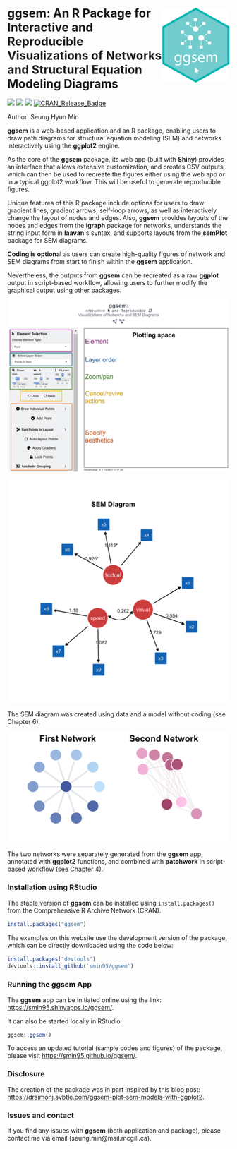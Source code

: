 <p align="center">
  <img src="man/figures/hex_code.png" height="170px" width="153px" style="float: right; margin-top: 27px;" align="right">
  <h1 align="left" style="font-size: 1.9em;"><strong>ggsem</strong>: An R Package for Interactive and Reproducible Visualizations of Networks and Structural Equation Modeling Diagrams</h1>
</p>


[![](http://cranlogs.r-pkg.org/badges/grand-total/ggsem?color=pink)](https://cran.r-project.org/package=ggsem)
[![](https://cranlogs.r-pkg.org/badges/ggsem?color=green)](https://cran.r-project.org/package=ggsem) [![](https://img.shields.io/badge/devel%20version-0.2.4-black.svg)](https://github.com/smin95/ggsem) [![CRAN_Release_Badge](http://www.r-pkg.org/badges/version-ago/ggsem?color=green)](https://CRAN.R-project.org/package=ggsem) 

Author: Seung Hyun Min


**ggsem** is a web-based application and an R package, enabling users to draw path diagrams for structural equation modeling (SEM) and networks interactively using the **ggplot2** engine.

As the core of the **ggsem** package, its web app (built with **Shiny**) provides an interface that allows extensive customization, and creates CSV outputs, which can then be used to recreate the figures either using the web app or in a typical ggplot2 workflow. This will be useful to generate reproducible figures.

Unique features of this R package include options for users to draw gradient lines, gradient arrows, self-loop arrows, as well as interactively change the layout of nodes and edges.
Also, **ggsem** provides layouts of the nodes and edges from the **igraph** package for networks, understands the string input form in **laavan**'s syntax, and supports layouts from the **semPlot** package for SEM diagrams. 

**Coding is optional** as users can create high-quality figures of network and SEM diagrams from start to finish within the **ggsem** application.

Nevertheless, the outputs from **ggsem** can be recreated as a raw **ggplot** output in script-based workflow, allowing users to further modify the graphical output using other packages.

<a href="https://smin95.shinyapps.io/ggsem/">
    <img src="vignettes/layout1.png" alt="layout1" width="750">
</a>
&nbsp;&nbsp;
<img src="vignettes/fig6f.png" alt="fig6f" width="640">

The SEM diagram was created using data and a model without coding (see Chapter 6).

<img src="vignettes/p4.png" alt="p4" width="640">

The two networks were separately generated from the **ggsem** app, annotated with **ggplot2** functions, and combined with **patchwork** in script-based workflow (see Chapter 4).


### Installation using RStudio

The stable version of **ggsem** can be installed using `install.packages()` from the Comprehensive R Archive Network (CRAN).

```r
install.packages("ggsem")
```

The examples on this website use the development version of the package, which can be directly downloaded using the code below:

``` r
install.packages("devtools")
devtools::install_github('smin95/ggsem')
```

### Running the ggsem App 

The **ggsem** app can be initiated online using the link: https://smin95.shinyapps.io/ggsem/. 

It can also be started locally in RStudio:

``` r
ggsem::ggsem()
```

To access an updated tutorial (sample codes and figures) of the package, please visit https://smin95.github.io/ggsem/.


### Disclosure

The creation of the package was in part inspired by this blog post: https://drsimonj.svbtle.com/ggsem-plot-sem-models-with-ggplot2.

### Issues and contact

If you find any issues with **ggsem** (both application and package), please contact me via email (seung.min\@mail.mcgill.ca).
